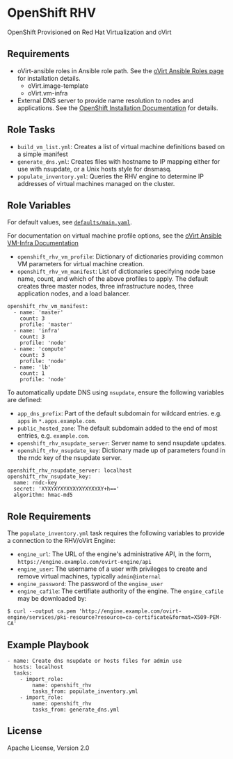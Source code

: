 OpenShift RHV
=============

OpenShift Provisioned on Red Hat Virtualization and oVirt

Requirements
------------

* oVirt-ansible roles in Ansible role path. See the [oVirt Ansible Roles page](https://github.com/ovirt/ovirt-ansible/) for installation details.
  * oVirt.image-template
  * oVirt.vm-infra
* External DNS server to provide name resolution to nodes and applications. See the [OpenShift Installation Documentation](https://docs.openshift.com/container-platform/3.9/install_config/install/prerequisites.html#prereq-dns) for details.

Role Tasks
----------

* `build_vm_list.yml`: Creates a list of virtual machine definitions based on a simple manifest
* `generate_dns.yml`: Creates files with hostname to IP mapping either for use with nsupdate, or a Unix hosts style for dnsmasq.
* `populate_inventory.yml`: Queries the RHV engine to determine IP addresses of virtual machines managed on the cluster.

Role Variables
--------------

For default values, see [`defaults/main.yaml`](defaults/main.yaml).

For documentation on virtual machine profile options, see the [oVirt Ansible VM-Infra Documentation](https://github.com/oVirt/ovirt-ansible-vm-infra)

- `openshift_rhv_vm_profile`: Dictionary of dictionaries providing common VM parameters for virtual machine creation.
- `openshift_rhv_vm_manifest`: List of dictionaries specifying node base name, count, and which of the above profiles to apply. The default creates three master nodes, three infrastructure nodes, three application nodes, and a load balancer.

```
openshift_rhv_vm_manifest:
  - name: 'master'
    count: 3
    profile: 'master'
  - name: 'infra'
    count: 3
    profile: 'node'
  - name: 'compute'
    count: 3
    profile: 'node'
  - name: 'lb'
    count: 1
    profile: 'node'
```

To automatically update DNS using `nsupdate`, ensure the following variables are defined:

- `app_dns_prefix`: Part of the default subdomain for wildcard entries. e.g. `apps` in `*.apps.example.com`.
- `public_hosted_zone`: The default subdomain added to the end of most entries, e.g. `example.com`.
- `openshift_rhv_nsupdate_server`: Server name to send nsupdate updates.
- `openshift_rhv_nsupdate_key`: Dictionary made up of parameters found in the rndc key of the nsupdate server.

```
openshift_rhv_nsupdate_server: localhost
openshift_rhv_nsupdate_key:
  name: rndc-key
  secret: 'XYXYXYXYXYXYXYXYXYXY+h=='
  algorithm: hmac-md5
```

Role Requirements
-----------------

The `populate_inventory.yml` task requires the following variables to provide a connection to the RHV/oVirt Engine:

* `engine_url`: The URL of the engine's administrative API, in the form, `https://engine.example.com/ovirt-engine/api`
* `engine_user`: The username of a user with privileges to create and remove virtual machines, typically `admin@internal`
* `engine_password`: The password of the `engine_user`
* `engine_cafile`: The certifiate authority of the engine. The `engine_cafile` may be downloaded by:

```
$ curl --output ca.pem 'http://engine.example.com/ovirt-engine/services/pki-resource?resource=ca-certificate&format=X509-PEM-CA'
```

Example Playbook
----------------

```
- name: Create dns nsupdate or hosts files for admin use
  hosts: localhost
  tasks:
    - import_role:
        name: openshift_rhv
        tasks_from: populate_inventory.yml
    - import_role:
        name: openshift_rhv
        tasks_from: generate_dns.yml
```

License
-------

Apache License, Version 2.0
